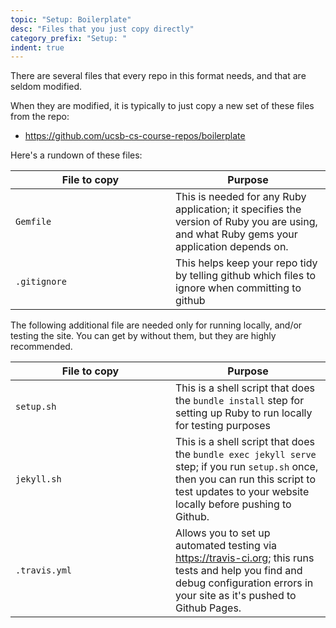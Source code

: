 ```yaml
---
topic: "Setup: Boilerplate"
desc: "Files that you just copy directly"
category_prefix: "Setup: "
indent: true
---
```


There are several files that every repo in this format needs, and that are seldom modified.

When they are modified, it is typically to just copy a new set of these files from the repo:

* <https://github.com/ucsb-cs-course-repos/boilerplate>

Here's a rundown of these files:


<style>
div.table-first-col-wide td:first-of-type { 
  width: 15em; 
}

</style>

<div class="table-first-col-wide" markdown="1">

| File to copy | Purpose |
|--------------|---------|
| `Gemfile`    | This is needed for any Ruby application; it specifies the version of Ruby you are using, and what Ruby gems your application depends on. |
| `.gitignore`    | This helps keep your repo tidy by telling github which files to ignore when committing to github |

The following additional file are needed only for running locally, and/or testing the site.   You can get by without them, but they are highly recommended.

| File to copy | Purpose |
|--------------|---------|
| `setup.sh`   | This is a shell script that does the `bundle install` step for setting up Ruby to run locally for testing purposes | 
| `jekyll.sh`   | This is a shell script that does the `bundle exec jekyll serve` step; if you run `setup.sh` once, then you can run this script to test updates to your website locally before pushing to Github. | 
| `.travis.yml` | Allows you to set up automated testing via <https://travis-ci.org>; this runs tests and help you find and debug configuration errors in your site as it's pushed to Github Pages. | 

</div>
